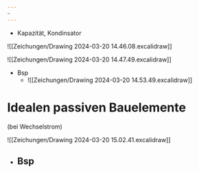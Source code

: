 ```yaml
---
~
---
```


- Kapazität, Kondinsator

![[Zeichungen/Drawing 2024-03-20 14.46.08.excalidraw]]


![[Zeichungen/Drawing 2024-03-20 14.47.49.excalidraw]]



- Bsp
	- ![[Zeichungen/Drawing 2024-03-20 14.53.49.excalidraw]]


# Idealen passiven Bauelemente
(bei Wechselstrom) 

![[Zeichungen/Drawing 2024-03-20 15.02.41.excalidraw]]

- Bsp
	- 

